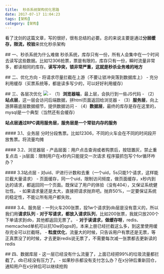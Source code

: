 ```yaml
---
title:  秒杀系统架构优化思路
date: 2017-07-17 11:04:23
tags: [架构]
category: [架构]
---
```


看了沈剑的这篇文章，写的很好，很有总结的必要。总的来说主要是通过**分层缓存，限流，校验**来优化秒杀架构
<!--more-->
## 一、秒杀系统为什么难做
秒杀系统，库存只有一份，所有人会集中在一个时间去读写这些数据。比如12306抢票，票是有限的，库存只有一份，瞬时流量非常多，都读相同的库存。**读写冲突，锁非常严重，这就是秒杀业务难的地方**

## 二、优化方向
- 将请求尽量拦截在上游（不要让锁冲突落到数据库上）
- 充分利用缓存（买票系统等，都是读多写少的，可以好好利用缓存）

## 三、各层次优化
![](http://mmbiz.qpic.cn/mmbiz/YrezxckhYOzvspKwL1s0Cia9doJJEwl76Au6iblDpiceZeQaSiaIGPB2MIyJyP4c2moIcandIcxBMTJibV3WBCH0MEA/640?wx_fmt=png&tp=webp&wxfrom=5&wx_lazy=1)
- （1）**浏览器端**，最上层，会执行到一些JS代码
- （2）**站点层**，这一层会访问后端数据，拼html页面返回给浏览器
- （3）**服务层**，向上游屏蔽底层数据细节，提供数据访问
- （4）**数据层**，最终的库存是存在这里的，mysql是一个典型（当然还有会缓存）

**站点层通过RPC调用服务层，服务层是一个常驻内存的服务**

#### 3.1、业务层
分时分段售票。比如12306，不同的火车会在不同的时间段开放售票。将流量均摊

#### 3.2、浏览器层
- 产品层面：用户点击查询或者购票后，按钮置灰，禁止重复点击
- js层面：限制用户在x秒内只能提交一次请求
程序猿抓包写个for循环咋办？

#### 3.3站点层
- 对uid、IP进行计数和去重（一个uid，5s只能1个请求，这样能拦截大量请求）
- 页面缓存，同一个uid，限制访问频度，做页面缓存，x秒内到达的请求，都返回同一个页面。既保证了用户的体验（没有404），又保证系统健壮性。
- 如果请求量还是太大，直接把请求抛弃吧。抛弃50%，一定要保证系统的稳定性，不能让所有用户都失败。

#### 3.4、服务层
- 一列火车200张票，投1w个请求到db层是没有意义的，所以我们用**请求队列**
- **对于写请求，都放入请求队列**，比如200张票，我就只放200个下单请求到db，其他都返回无票了。
- **对于读请求，做缓存呀**，redis、memcached单机可以抗10w的qps的，本来上册已经拦截这么多，到这里使用缓存完全可以拦截呀。
- **粒度优化**，流量大的时候，只告诉用户有票还是无票，等正真票没了的时候，才去更新redis说无票了，不需要每次减一张票都去更新读的redis

## 四、数据库层
- 这一层已经没有什么流量了，上面已经把99%的垃圾流量都拦截了。db已经没有压力了。
- 如果秒杀都没有支付怎么办？在x分钟后重新回仓，通知用户在x分钟后可以继续抢购